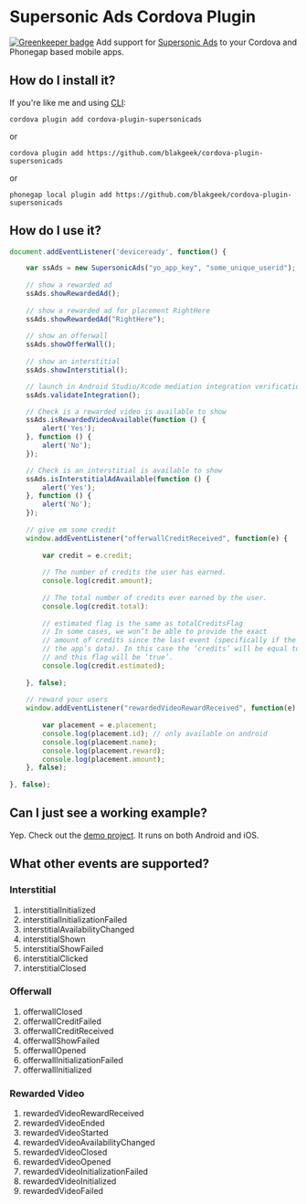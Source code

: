 # Supersonic Ads Cordova Plugin

[![Greenkeeper badge](https://badges.greenkeeper.io/Dexus/cordova-plugin-ironSource.svg)](https://greenkeeper.io/)
Add support for [Supersonic Ads](https://www.supersonic.com/) to your Cordova and Phonegap based mobile apps.

## How do I install it? ##

If you're like me and using [CLI](http://cordova.apache.org/):
```
cordova plugin add cordova-plugin-supersonicads
```

or

```
cordova plugin add https://github.com/blakgeek/cordova-plugin-supersonicads
```

or

```
phonegap local plugin add https://github.com/blakgeek/cordova-plugin-supersonicads
```

## How do I use it? ##

```javascript
document.addEventListener('deviceready', function() {

	var ssAds = new SupersonicAds("yo_app_key", "some_unique_userid");
	
	// show a rewarded ad
	ssAds.showRewardedAd();
    	
	// show a rewarded ad for placement RightHere
	ssAds.showRewardedAd("RightHere");
    
	// show an offerwall
    ssAds.showOfferWall();
    
    // show an interstitial
    ssAds.showInterstitial();

    // launch in Android Studio/Xcode mediation integration verification
    ssAds.validateIntegration();

    // Check is a rewarded video is available to show
    ssAds.isRewardedVideoAvailable(function () {
    	alert('Yes');
	}, function () {
		alert('No');
	});

	// Check is an interstitial is available to show
    ssAds.isInterstitialAdAvailable(function () {
    	alert('Yes');
	}, function () {
		alert('No');	
	});
    
    // give em some credit
	window.addEventListener("offerwallCreditReceived", function(e) {
	    
	    var credit = e.credit;
	    
	    // The number of credits the user has earned.
	    console.log(credit.amount);
	    
	    // The total number of credits ever earned by the user.
	    console.log(credit.total):
	    
	    // estimated flag is the same as totalCreditsFlag 
	    // In some cases, we won’t be able to provide the exact
        // amount of credits since the last event (specifically if the user clears
        // the app’s data). In this case the ‘credits’ will be equal to the ‘totalCredits’,
        // and this flag will be ‘true’.
	    console.log(credit.estimated);
	    
	}, false);
	
	// reward your users
	window.addEventListener("rewardedVideoRewardReceived", function(e) {
		
		var placement = e.placement;
		console.log(placement.id); // only available on android
		console.log(placement.name);
		console.log(placement.reward);
		console.log(placement.amount);
	}, false);
    
}, false);
```

## Can I just see a working example?
Yep.  Check out the [demo project](https://github.com/blakgeek/cordova-plugin-supersonicads-demo).  It runs on both Android and iOS.

## What other events are supported?
### Interstitial
1. interstitialInitialized
1. interstitialInitializationFailed
1. interstitialAvailabilityChanged
1. interstitialShown
1. interstitialShowFailed
1. interstitialClicked
1. interstitialClosed

### Offerwall
1. offerwallClosed
1. offerwallCreditFailed
1. offerwallCreditReceived
1. offerwallShowFailed
1. offerwallOpened
1. offerwallInitializationFailed
1. offerwallInitialized

### Rewarded Video
1. rewardedVideoRewardReceived
1. rewardedVideoEnded
1. rewardedVideoStarted
1. rewardedVideoAvailabilityChanged
1. rewardedVideoClosed
1. rewardedVideoOpened
1. rewardedVideoInitializationFailed
1. rewardedVideoInitialized
1. rewardedVideoFailed